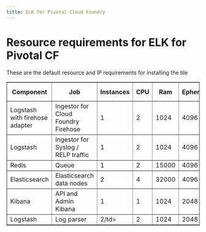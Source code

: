 ```yaml
---
title: ELK for Pivotal Cloud Foundry
---
```


# Resource requirements for ELK for Pivotal CF
These are the default resource and IP requirements for installing the tile
<table border="1" class="nice">
	<tr>
		<th>Component</th>
		<th>Job</th>
		<th>Instances</th>
		<th>CPU</th>
		<th>Ram</th>
		<th>Ephemeral</th>
		<th>Persistent</th>
		<th>Static IP</th>
		<th>Dynamic IP</th>
	</tr>
	<tr>
 		<td>Logstash with firehose adapter</td>
	 	<td>Ingestor for Cloud Foundry Firehose</td>
	 	<td>1</td>
	 	<td>2</td>
	 	<td>1024</td>
	 	<td>4096</td>
	 	<td>0</td>
	 	<td>1</td>
	 	<td>0</td>
 	</tr>
 	<tr>
 		<td>Logstash</td>
	 	<td>Ingestor for Syslog / RELP traffic</td>
	 	<td>1</td>
	 	<td>2</td>
	 	<td>1024</td>
	 	<td>4096</td>
	 	<td>0</td>
	 	<td>1</td>
	 	<td>0</td>
 	</tr>
 	<tr>
 		<td>Redis</td>
 		<td>Queue</td>
 		<td>1</td>
 		<td>2</td>
 		<td>15000</td>
 		<td>4096</td>
 		<td>30000</td>
 		<td>0</td>
 		<td>1</td>
 	</tr>
 	<tr>
 		<td>Elasticsearch</td>
 		<td>Elasticsearch data nodes</td>
 		<td>2</td>
 		<td>4</td>
 		<td>32000</td>
 		<td>4096</td>
 		<td>50000</td>
 		<td>0</td>
 		<td2</td>
 	</tr>
	<tr>
		<td>Kibana</td>
		<td>API and Admin Kibana</td>
		<td>1</td>
		<td>1</td>
		<td>1024</td>
		<td>2048</td>
		<td>0</td>
		<td>1</td>
		<td>0</td>
	</tr>
	<tr>
		<td>Logstash</td>
		<td>Log parser</td>
		<td>2/td>
		<td>2</td>
		<td>1024</td>
		<td>2048</td>
		<td>0</td>
		<td>0</td>
		<td>1</td>
	</tr>
	
</table>
